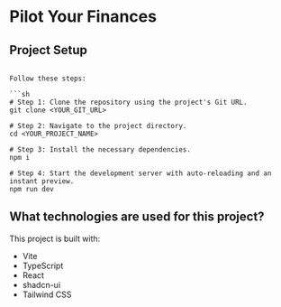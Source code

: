 # Pilot Your Finances

## Project Setup

```

Follow these steps:

```sh
# Step 1: Clone the repository using the project's Git URL.
git clone <YOUR_GIT_URL>

# Step 2: Navigate to the project directory.
cd <YOUR_PROJECT_NAME>

# Step 3: Install the necessary dependencies.
npm i

# Step 4: Start the development server with auto-reloading and an instant preview.
npm run dev
```
## What technologies are used for this project?

This project is built with:

- Vite
- TypeScript
- React
- shadcn-ui
- Tailwind CSS